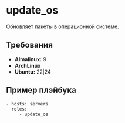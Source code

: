 update_os
=========

Обновляет пакеты в операционной системе.

Требования
------------

- **Almalinux:** 9
- **ArchLinux**
- **Ubuntu:** 22|24

Пример плэйбука
----------------

    - hosts: servers
      roles:
         - update_os
